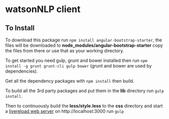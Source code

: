 # watsonNLP client


## To Install

To download this package run `npm install angular-bootstrap-starter`, the files will be downloaded to **node_modules/angular-bootstrap-starter** copy the files from there or use that as your working directory.

To get started you need gulp, grunt and bower installed then run `npm install -g grunt grunt-cli gulp bower` (grunt and bower are used by dependencies).

Get all the dependency packages with `npm install` then build.

To build all the 3rd party packages and put them in the **lib**  directory run `gulp install`.

Then to continuously build the **less/style.less** to the **css** directory and start a [livereload web server](https://www.npmjs.com/package/gulp-server-livereload) on http://localhost:3000 run `gulp`
